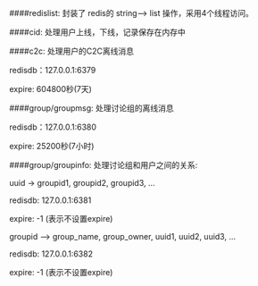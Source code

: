 ####redislist: 封装了 redis的 string--> list 操作，采用4个线程访问。



####cid: 处理用户上线，下线，记录保存在内存中



####c2c: 处理用户的C2C离线消息

redisdb：127.0.0.1:6379

expire: 604800秒(7天)



####group/groupmsg: 处理讨论组的离线消息

redisdb：127.0.0.1:6380

expire: 25200秒(7小时)



####group/groupinfo: 处理讨论组和用户之间的关系: 

uuid -> groupid1, groupid2, groupid3, ...

redisdb: 127.0.0.1:6381

expire: -1 (表示不设置expire)


groupid --> group_name, group_owner, uuid1, uuid2, uuid3, ...

redisdb: 127.0.0.1:6382

expire: -1 (表示不设置expire)










